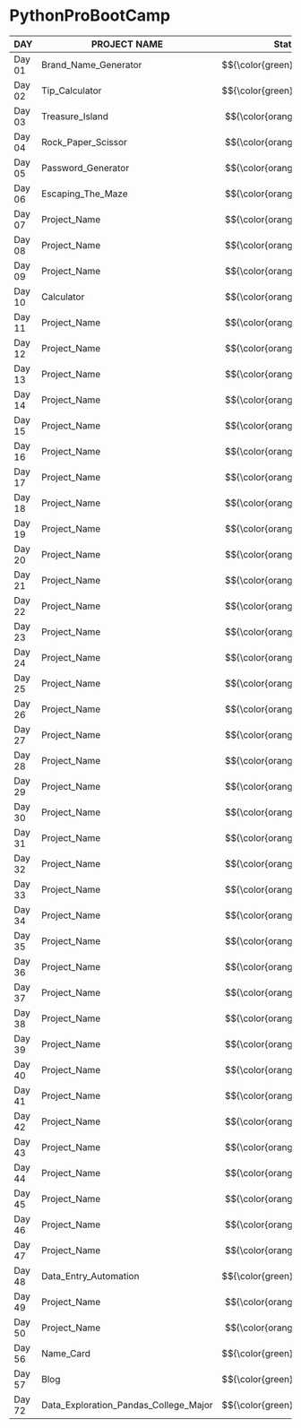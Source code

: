 # PythonProBootCamp

DAY    | PROJECT NAME        | Status                        | LINK
-----  |---------------------|-------------------------------| -------------
Day 01 | Brand_Name_Generator | $${\color{green}Completed}$$  | [Link](https://github.com/Subha822/PythonProBootCamp/blob/main/Day_01/Brand_Name_Generator.py)
Day 02 | Tip_Calculator      | $${\color{green}Completed}$$  | [Link](https://github.com/Subha822/PythonProBootCamp/blob/main/Day_02/Tip_Calculator.py)
Day 03 | Treasure_Island     | $${\color{orange}Pending}$$   |[Link](https://github.com/Subha822/PythonProBootCamp/blob/main/Day_03/Treasure_Island.py) 
Day 04 | Rock_Paper_Scissor  | $${\color{orange}Pending}$$ |[Link](https://github.com/Subha822/PythonProBootCamp/blob/main/Day_04/Rock_Paper_Scissors.py) 
Day 05 | Password_Generator  | $${\color{orange}Pending}$$ |[Link](https://github.com/Subha822/PythonProBootCamp/blob/main/Day_05/Password_Generator.py) 
Day 06 | Escaping_The_Maze   | $${\color{orange}Pending}$$ |[Link](https://github.com/Subha822/PythonProBootCamp/blob/main/Day_06/Escaping_The_Maze.py) 
Day 07 | Project_Name        | $${\color{orange}Pending}$$ |[Link](https://github.com/Subha822/PythonProBootCamp/blob/main/Day_06/Escaping_The_Maze.py) 
Day 08 | Project_Name    | $${\color{orange}Pending}$$ |[Link](https://github.com/Subha822/PythonProBootCamp/blob/main/Day_06/Escaping_The_Maze.py) 
Day 09 | Project_Name    | $${\color{orange}Pending}$$ |[Link](https://github.com/Subha822/PythonProBootCamp/blob/main/Day_06/Escaping_The_Maze.py)
Day 10 | Calculator      | $${\color{orange}Pending}$$ |[Link](https://github.com/Subha822/PythonProBootCamp/blob/main/Day_10/Calculator.py) 
Day 11 | Project_Name    | $${\color{orange}Pending}$$ |[Link](https://github.com/Subha822/PythonProBootCamp/blob/main/Day_06/Escaping_The_Maze.py) 
Day 12 | Project_Name    | $${\color{orange}Pending}$$ |[Link](https://github.com/Subha822/PythonProBootCamp/blob/main/Day_06/Escaping_The_Maze.py) 
Day 13 | Project_Name    | $${\color{orange}Pending}$$ |[Link](https://github.com/Subha822/PythonProBootCamp/blob/main/Day_06/Escaping_The_Maze.py) 
Day 14 | Project_Name    | $${\color{orange}Pending}$$ |[Link](https://github.com/Subha822/PythonProBootCamp/blob/main/Day_06/Escaping_The_Maze.py) 
Day 15 | Project_Name    | $${\color{orange}Pending}$$ |[Link](https://github.com/Subha822/PythonProBootCamp/blob/main/Day_06/Escaping_The_Maze.py) 
Day 16 | Project_Name    | $${\color{orange}Pending}$$ |[Link](https://github.com/Subha822/PythonProBootCamp/blob/main/Day_06/Escaping_The_Maze.py) 
Day 17 | Project_Name    | $${\color{orange}Pending}$$ |[Link](https://github.com/Subha822/PythonProBootCamp/blob/main/Day_06/Escaping_The_Maze.py) 
Day 18 | Project_Name    | $${\color{orange}Pending}$$ |[Link](https://github.com/Subha822/PythonProBootCamp/blob/main/Day_06/Escaping_The_Maze.py) 
Day 19 | Project_Name    | $${\color{orange}Pending}$$ |[Link](https://github.com/Subha822/PythonProBootCamp/blob/main/Day_06/Escaping_The_Maze.py) 
Day 20 | Project_Name    | $${\color{orange}Pending}$$ |[Link](https://github.com/Subha822/PythonProBootCamp/blob/main/Day_06/Escaping_The_Maze.py) 
Day 21 | Project_Name    | $${\color{orange}Pending}$$ |[Link](https://github.com/Subha822/PythonProBootCamp/blob/main/Day_06/Escaping_The_Maze.py) 
Day 22 | Project_Name    | $${\color{orange}Pending}$$ |[Link](https://github.com/Subha822/PythonProBootCamp/blob/main/Day_06/Escaping_The_Maze.py) 
Day 23 | Project_Name    | $${\color{orange}Pending}$$ |[Link](https://github.com/Subha822/PythonProBootCamp/blob/main/Day_06/Escaping_The_Maze.py) 
Day 24 | Project_Name    | $${\color{orange}Pending}$$ |[Link](https://github.com/Subha822/PythonProBootCamp/blob/main/Day_06/Escaping_The_Maze.py) 
Day 25 | Project_Name    | $${\color{orange}Pending}$$ |[Link](https://github.com/Subha822/PythonProBootCamp/blob/main/Day_06/Escaping_The_Maze.py) 
Day 26 | Project_Name    | $${\color{orange}Pending}$$ |[Link](https://github.com/Subha822/PythonProBootCamp/blob/main/Day_06/Escaping_The_Maze.py) 
Day 27 | Project_Name    | $${\color{orange}Pending}$$ |[Link](https://github.com/Subha822/PythonProBootCamp/blob/main/Day_06/Escaping_The_Maze.py) 
Day 28 | Project_Name    | $${\color{orange}Pending}$$ |[Link](https://github.com/Subha822/PythonProBootCamp/blob/main/Day_06/Escaping_The_Maze.py) 
Day 29 | Project_Name    | $${\color{orange}Pending}$$ |[Link](https://github.com/Subha822/PythonProBootCamp/blob/main/Day_06/Escaping_The_Maze.py) 
Day 30 | Project_Name    | $${\color{orange}Pending}$$ |[Link](https://github.com/Subha822/PythonProBootCamp/blob/main/Day_06/Escaping_The_Maze.py) 
Day 31 | Project_Name    | $${\color{orange}Pending}$$ |[Link](https://github.com/Subha822/PythonProBootCamp/blob/main/Day_06/Escaping_The_Maze.py) 
Day 32 | Project_Name    | $${\color{orange}Pending}$$ |[Link](https://github.com/Subha822/PythonProBootCamp/blob/main/Day_06/Escaping_The_Maze.py) 
Day 33 | Project_Name    | $${\color{orange}Pending}$$ |[Link](https://github.com/Subha822/PythonProBootCamp/blob/main/Day_06/Escaping_The_Maze.py) 
Day 34 | Project_Name    | $${\color{orange}Pending}$$ |[Link](https://github.com/Subha822/PythonProBootCamp/blob/main/Day_06/Escaping_The_Maze.py) 
Day 35 | Project_Name    | $${\color{orange}Pending}$$ |[Link](https://github.com/Subha822/PythonProBootCamp/blob/main/Day_06/Escaping_The_Maze.py) 
Day 36 | Project_Name    | $${\color{orange}Pending}$$ |[Link](https://github.com/Subha822/PythonProBootCamp/blob/main/Day_06/Escaping_The_Maze.py) 
Day 37 | Project_Name    | $${\color{orange}Pending}$$ |[Link](https://github.com/Subha822/PythonProBootCamp/blob/main/Day_06/Escaping_The_Maze.py) 
Day 38 | Project_Name    | $${\color{orange}Pending}$$ |[Link](https://github.com/Subha822/PythonProBootCamp/blob/main/Day_06/Escaping_The_Maze.py) 
Day 39 | Project_Name    | $${\color{orange}Pending}$$ |[Link](https://github.com/Subha822/PythonProBootCamp/blob/main/Day_06/Escaping_The_Maze.py) 
Day 40 | Project_Name    | $${\color{orange}Pending}$$ |[Link](https://github.com/Subha822/PythonProBootCamp/blob/main/Day_06/Escaping_The_Maze.py) 
Day 41 | Project_Name    | $${\color{orange}Pending}$$ |[Link](https://github.com/Subha822/PythonProBootCamp/blob/main/Day_06/Escaping_The_Maze.py) 
Day 42 | Project_Name    | $${\color{orange}Pending}$$ |[Link](https://github.com/Subha822/PythonProBootCamp/blob/main/Day_06/Escaping_The_Maze.py) 
Day 43 | Project_Name    | $${\color{orange}Pending}$$ |[Link](https://github.com/Subha822/PythonProBootCamp/blob/main/Day_06/Escaping_The_Maze.py) 
Day 44 | Project_Name    | $${\color{orange}Pending}$$ |[Link](https://github.com/Subha822/PythonProBootCamp/blob/main/Day_06/Escaping_The_Maze.py) 
Day 45 | Project_Name    | $${\color{orange}Pending}$$ |[Link](https://github.com/Subha822/PythonProBootCamp/blob/main/Day_06/Escaping_The_Maze.py) 
Day 46 | Project_Name    | $${\color{orange}Pending}$$ |[Link](https://github.com/Subha822/PythonProBootCamp/blob/main/Day_06/Escaping_The_Maze.py) 
Day 47 | Project_Name    | $${\color{orange}Pending}$$ |[Link](https://github.com/Subha822/PythonProBootCamp/blob/main/Day_06/Escaping_The_Maze.py)
Day 48 | Data_Entry_Automation                 | $${\color{green}Completed}$$  |[Link](https://github.com/Subha822/PythonProBootCamp/blob/main/Day_48/Data_Entry_Automation.py) 
Day 49 | Project_Name    | $${\color{orange}Pending}$$ |[Link](https://github.com/Subha822/PythonProBootCamp/blob/main/Day_06/Escaping_The_Maze.py) 
Day 50 | Project_Name    | $${\color{orange}Pending}$$ |[Link](https://github.com/Subha822/PythonProBootCamp/blob/main/Day_06/Escaping_The_Maze.py)
Day 56 | Name_Card                             | $${\color{green}Completed}$$  |[Link](https://github.com/Subha822/PythonProBootCamp/blob/main/Day_56/html5identity.py) 
Day 57 | Blog                                  | $${\color{green}Completed}$$  |[Link](https://github.com/Subha822/PythonProBootCamp/blob/main/Day_57/main.py) 
Day 72 | Data_Exploration_Pandas_College_Major | $${\color{green}Completed}$$  |[Link](https://github.com/Subha822/PythonProBootCamp/blob/main/Day_72/Data_Exploration_Pandas_College_Major.ipynb) 